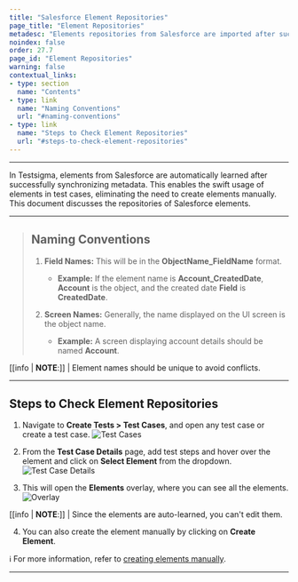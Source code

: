 ```yaml
---
title: "Salesforce Element Repositories"
page_title: "Element Repositories"
metadesc: "Elements repositories from Salesforce are imported after successfully synchronizing metadata. This article discusses Salesforce elements repositories."
noindex: false
order: 27.7
page_id: "Element Repositories"
warning: false
contextual_links:
- type: section
  name: "Contents"
- type: link
  name: "Naming Conventions"
  url: "#naming-conventions"
- type: link
  name: "Steps to Check Element Repositories"
  url: "#steps-to-check-element-repositories"
---
```


---

In Testsigma, elements from Salesforce are automatically learned after successfully synchronizing metadata. This enables the swift usage of elements in test cases, eliminating the need to create elements manually. This document discusses the repositories of Salesforce elements.

---

> ## **Naming Conventions**
> 
> 1. **Field Names:** This will be in the **ObjectName_FieldName** format.
>    - **Example:** If the element name is **Account_CreatedDate**, **Account** is the object, and the created date **Field** is **CreatedDate**.
>
> 2. **Screen Names:** Generally, the name displayed on the UI screen is the object name.
>    - **Example:** A screen displaying account details should be named **Account**.

[[info | **NOTE**:]]
| Element names should be unique to avoid conflicts.


---

## **Steps to Check Element Repositories**


1. Navigate to **Create Tests > Test Cases**, and open any test case or create a test case. 
![Test Cases](https://s3.amazonaws.com/static-docs.testsigma.com/new_images/projects/applications/sfertcs.png)

2. From the **Test Case Details** page, add test steps and hover over the element and click on **Select Element** from the dropdown. 
![Test Case Details](https://s3.amazonaws.com/static-docs.testsigma.com/new_images/projects/applications/sferse.png)

3. This will open the **Elements** overlay, where you can see all the elements. 
![Overlay](https://s3.amazonaws.com/static-docs.testsigma.com/new_images/projects/applications/sferoverlay.png)

[[info | **NOTE**:]]
| Since the elements are auto-learned, you can't edit them.

4. You can also create the element manually by clicking on **Create Element**. 

ℹ️   For more information, refer to [creating elements manually](https://testsigma.com/docs/elements/web-apps/create-manually/).

---